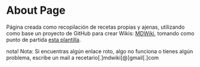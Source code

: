 # About Page

Página creada como recopilación de recetas propias y ajenas, utilizando como base un proyecto de GitHub para crear Wikis: [MDWiki](http://dynalon.github.io/mdwiki/#!index.md), tomando como punto de partida [esta plantilla](https://github.com/exalted/mdwiki-seed).

nota! Nota: Si encuentras algún enlace roto, algo no funciona o tienes algún problema, escribe un mail a recetario[.]mdwiki[@]gmail[.]com
